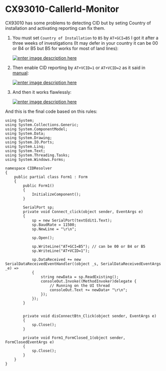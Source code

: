 # CX93010-CallerId-Monitor

CX93010 has some problems to detecting CID but by seting Country of installation and activating reporting can fix them.

1. You must set `Country of Installation` to `B5` by `AT+GCI=B5` I got it after a three weeks of investigations (It may defer in your country it can be 00 or B4 or B5 but B5 for works for most of land lines): 

    [![enter image description here][1]][1]



2. Then enable CID reporting by `AT+VCID=1` or `AT+VCID=2` as it said in [manual][2]:

    [![enter image description here][3]][3]




3. And then it works flawlessly:

    [![enter image description here][4]][4]


And this is the final code based on this rules:

    using System;
    using System.Collections.Generic;
    using System.ComponentModel;
    using System.Data;
    using System.Drawing;
    using System.IO.Ports;
    using System.Linq;
    using System.Text;
    using System.Threading.Tasks;
    using System.Windows.Forms;
    
    namespace CIDResolver
    {
        public partial class Form1 : Form
        {
            public Form1()
            {
                InitializeComponent();
            }
    
            SerialPort sp;
            private void Connect_click(object sender, EventArgs e)
            {
                sp = new SerialPort(textEdit1.Text);
                sp.BaudRate = 11500;
                sp.NewLine = "\r\n";
    
                sp.Open();

                sp.WriteLine("AT+GCI=B5"); // can be 00 or B4 or B5
                sp.WriteLine("AT+VCID=1");
    
                sp.DataReceived += new SerialDataReceivedEventHandler((object _s, SerialDataReceivedEventArgs _e) =>
                {
                    string newData = sp.ReadExisting();
                    consoleOut.Invoke((MethodInvoker)delegate {
                        // Running on the UI thread
                        consoleOut.Text += newData+ "\r\n";
                    });
                });
            }
    
    
            private void disConnectBtn_Click(object sender, EventArgs e)
            {
                sp.Close();
            }
    
            private void Form1_FormClosed_1(object sender, FormClosedEventArgs e)
            {
                sp.Close();
            }
        }
    }


  [1]: https://i.stack.imgur.com/BCWHl.png
  [2]: https://data2.manualslib.com/pdf5/115/11410/1140976-conexant/cx93010.pdf?80a0b6308045e408c52fac12cf9f7514&take=binary
  [3]: https://i.stack.imgur.com/qJ39p.png
  [4]: https://i.stack.imgur.com/2RRKt.png
